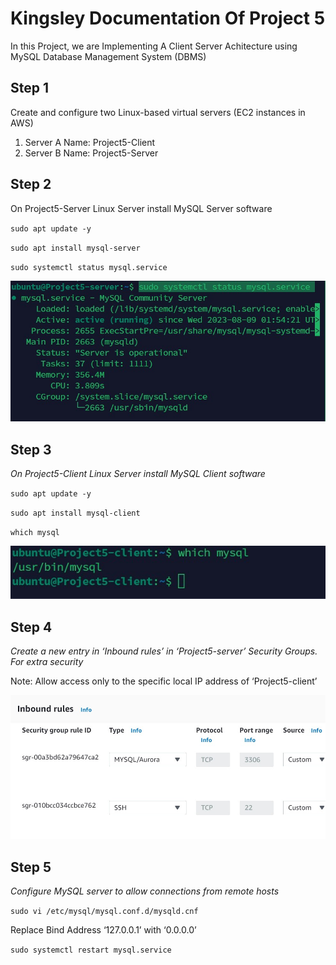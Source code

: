 # Kingsley Documentation Of Project 5

In this Project, we are Implementing A Client Server Achitecture using MySQL Database Management System (DBMS)

## Step 1
Create and configure two Linux-based virtual servers (EC2 instances in AWS)

1. Server A Name: Project5-Client
2. Server B Name: Project5-Server

## Step 2

On Project5-Server Linux Server install MySQL Server software

`sudo apt update -y`

`sudo apt install mysql-server`

`sudo systemctl status mysql.service`

![server status](./images/server-status.jpg)

## Step 3

*On Project5-Client Linux Server install MySQL Client software*

`sudo apt update -y`

`sudo apt install mysql-client`

`which mysql`

![client status](./images/client-status.jpg)


## Step 4

*Create a new entry in ‘Inbound rules’ in ‘Project5-server’ Security Groups. For extra security*

Note: Allow access only to the specific local IP address of ‘Project5-client’

![server security status](./images/server-security-group.jpg)

## Step 5

*Configure MySQL server to allow connections from remote hosts*

`sudo vi /etc/mysql/mysql.conf.d/mysqld.cnf`

Replace Bind Address ‘127.0.0.1’ with ‘0.0.0.0’

`sudo systemctl restart mysql.service`








